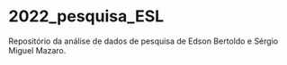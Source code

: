 # 2022_pesquisa_ESL
Repositório da análise de dados de pesquisa de Edson Bertoldo e Sérgio Miguel Mazaro. 
